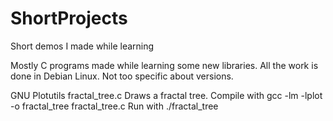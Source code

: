 # ShortProjects
Short demos I made while learning

Mostly C programs made while learning some new libraries. 
All the work is done in Debian Linux. Not too specific about versions.

GNU Plotutils
fractal_tree.c
Draws a fractal tree. 
Compile with
gcc -lm -lplot -o fractal_tree fractal_tree.c
Run with
./fractal_tree
